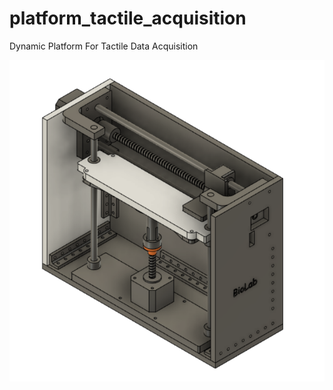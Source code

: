 # platform_tactile_acquisition
Dynamic Platform For Tactile Data Acquisition

![plot](./IMG/plataform.png)

